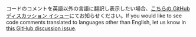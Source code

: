 <span data-ttu-id="359fd-101">コードのコメントを英語以外の言語に翻訳し表示したい場合、[こちらの GitHub ディスカッション イシュー](https://github.com/MicrosoftDocs/feedback/issues/2515)にてお知らせください。</span><span class="sxs-lookup"><span data-stu-id="359fd-101">If you would like to see code comments translated to languages other than English, let us know in [this GitHub discussion issue](https://github.com/MicrosoftDocs/feedback/issues/2515).</span></span>
